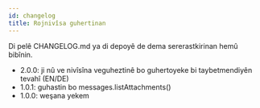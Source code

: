 ```yaml
---
id: changelog
title: Rojnivîsa guhertinan
---
```


Di pelê CHANGELOG.md ya di depoyê de dema sererastkirinan hemû bibînin.

- 2.0.0: ji nû ve nivîsîna veguheztinê bo guhertoyeke bi taybetmendiyên tevahî (EN/DE)
- 1.0.1: guhastin bo messages.listAttachments()
- 1.0.0: weşana yekem
